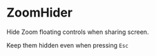 # ZoomHider

Hide Zoom floating controls when sharing screen.

Keep them hidden even when pressing `Esc`